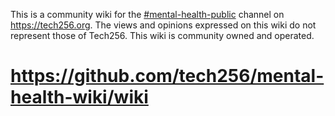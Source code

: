 This is a community wiki for the [#mental-health-public](https://tech256.slack.com/archives/mental-health-public) channel on https://tech256.org.
The views and opinions expressed on this wiki do not represent those of Tech256.
This wiki is community owned and operated.

# https://github.com/tech256/mental-health-wiki/wiki
